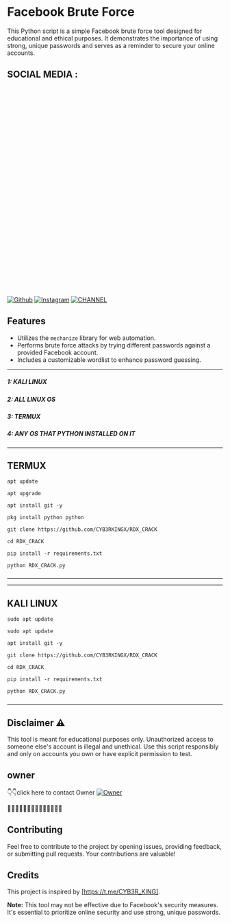# Facebook Brute Force

This Python script is a simple Facebook brute force tool designed for educational and ethical purposes. It demonstrates the importance of using strong, unique passwords and serves as a reminder to secure your online accounts.
## SOCIAL MEDIA :
[![Github](https://img.shields.io/badge/Github-fikrado-yellow?style=for-the-badge&logo=github)](https://github.com/CYB3R-KING)
[![Instagram](https://img.shields.io/badge/INSTAGRAM-FOLLOW-red?style=for-the-badge&logo=instagram)](https://www.instagram.com/CYB3R_KING)
[![CHANNEL](https://img.shields.io/badge/telegram-blue?style=for-the-badge&logo=telegram)](https://t.me/CYB3R_KING)
<img height="500" src=" ">
## Features

- Utilizes the `mechanize` library for web automation.
- Performs brute force attacks by trying different passwords against a provided Facebook account.
- Includes a customizable wordlist to enhance password guessing.

-------------------------------------------------------------------------------------------------
##### 1: KALI LINUX
##### 2: ALL LINUX OS 
##### 3: TERMUX 
##### 4: ANY OS THAT PYTHON INSTALLED ON IT




----------------------------------------------------------------------------
## TERMUX
```
apt update

apt upgrade 

apt install git -y

pkg install python python

git clone https://github.com/CYB3RKINGX/RDX_CRACK

cd RDX_CRACK

pip install -r requirements.txt

python RDX_CRACK.py

```
### 

------------------------------------------------------------------------------------------

----------------------------------------------------------------------------
## KALI LINUX 
```
sudo apt update

sudo apt update

apt install git -y

git clone https://github.com/CYB3RKINGX/RDX_CRACK

cd RDX_CRACK

pip install -r requirements.txt

python RDX_CRACK.py

```
### 

------------------------------------------------------------------------------------------
## Disclaimer ⚠️

This tool is meant for educational purposes only. Unauthorized access to someone else's account is illegal and unethical. Use this script responsibly and only on accounts you own or have explicit permission to test.

## owner
👇👇click here to contact Owner
[![Owner](https://img.shields.io/badge/telegram-blue?style=for-the-badge&logo=telegram)](https://t.me/SH4D0W_X)

💝💝💝💝💝💝💝💝💝💝💝💝💝💝

## Contributing

Feel free to contribute to the project by opening issues, providing feedback, or submitting pull requests. Your contributions are valuable!

## Credits

This project is inspired by [https://t.me/CYB3R_KING].

**Note:** This tool may not be effective due to Facebook's security measures. It's essential to prioritize online security and use strong, unique passwords.

 
